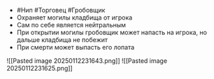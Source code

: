 - #Нип #Торговец #Гробовщик
- Охраняет могилы кладбища от игрока
- Сам по себе является нейтральным
- При открытии могилы гробовщик может напасть на игрока, но дальше кладбища не побежит
- При смерти может выпасть его лопата 

![[Pasted image 20250112231643.png]]
![[Pasted image 20250112231625.png]]

